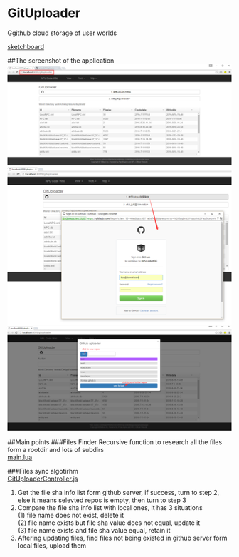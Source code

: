 # GitUploader

Ggithub cloud storage of user worlds

[sketchboard](https://sketchboard.me/BzZs7yYZqOrl)

##The screenshot of the application
![gui](https://github.com/tatfook/GitUploader/blob/master/screenshot/gui.png)     
![login](https://github.com/tatfook/GitUploader/blob/master/screenshot/login.png)     
![upload](https://github.com/tatfook/GitUploader/blob/master/screenshot/upload.png)    

##Main points
###Files Finder
Recursive function to research all the files form a rootdir and lots of subdirs      
[main.lua](https://github.com/tatfook/GitUploader/blob/master/Mod/GitUploader/main.lua)

###Files sync algotirhm     
[GitUploaderController.js](https://github.com/tatfook/GitUploader/blob/master/script/apps/WebServer/admin/wp-content/pages/gituploader/controllers/GitUploaderController.js)       
1.  Get the file sha info list form github server, if success, turn to step 2, else it means selevted repos is empty, then turn to step 3  
2.  Compare the file sha info list with local ones, it has 3 situations  
(1) file name does not exist, delete it  
(2) file name exists but file sha value does not equal, update it  
(3) file name exists and file sha value equal, retain it  
3.  Aftering updating files, find files not being existed in github server form local files, upload them   

